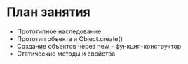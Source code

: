 # План занятия

- Прототипное наследование
- Прототип объекта и Object.create()
- Создание объектов через new - функция-конструктор
- Статические методы и свойства
